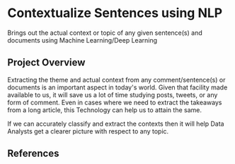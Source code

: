 # Contextualize Sentences using NLP

Brings out the actual context or topic of any given sentence(s) and documents using Machine Learning/Deep Learning

## Project Overview

Extracting the theme and actual context from any comment/sentence(s) or documents is an important aspect in today's world. Given that facility made available to us, it will save us a lot of time studying posts, tweets, or any form of comment. Even in cases where we need to extract the takeaways from a long article, this Technology can help us to attain the same.

If we can accurately classify and extract the contexts then it will help Data Analysts get a clearer picture with respect to any topic.


## References
